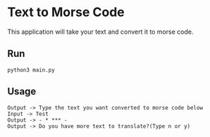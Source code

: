# Text to Morse Code
This application will take your text and convert it to morse code.  
## Run 
```commandline
python3 main.py
```
## Usage
```commandline
Output -> Type the text you want converted to morse code below
Input -> Test
Output -> - * *** - 
Output -> Do you have more text to translate?(Type n or y)
```